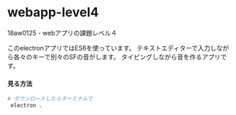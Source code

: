 # webapp-level4
18aw0125 - webアプリの課題レベル４

このelectronアプリではES6を使っています。
テキストエディターで入力しながら各々のキーで別々のSFの音がします。
タイピングしながら音を作るアプリです。

#### 見る方法
``` bash
# ダウンロードしたらターミナルで
 electron .
```

